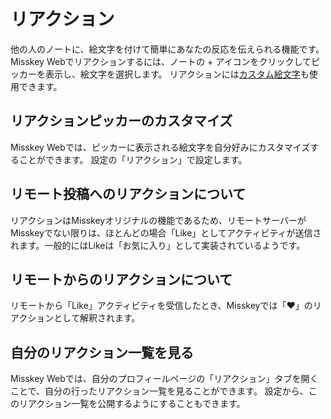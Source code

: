 # リアクション

他の人のノートに、絵文字を付けて簡単にあなたの反応を伝えられる機能です。
Misskey Webでリアクションするには、ノートの + アイコンをクリックしてピッカーを表示し、絵文字を選択します。
リアクションには[カスタム絵文字](./custom-emoji.md)も使用できます。

## リアクションピッカーのカスタマイズ

Misskey Webでは、ピッカーに表示される絵文字を自分好みにカスタマイズすることができます。
設定の「リアクション」で設定します。

## リモート投稿へのリアクションについて

リアクションはMisskeyオリジナルの機能であるため、リモートサーバーがMisskeyでない限りは、ほとんどの場合「Like」としてアクティビティが送信されます。一般的にはLikeは「お気に入り」として実装されているようです。

## リモートからのリアクションについて

リモートから「Like」アクティビティを受信したとき、Misskeyでは「❤」のリアクションとして解釈されます。

## 自分のリアクション一覧を見る

Misskey Webでは、自分のプロフィールページの「リアクション」タブを開くことで、自分の行ったリアクション一覧を見ることができます。
設定から、このリアクション一覧を公開するようにすることもできます。
